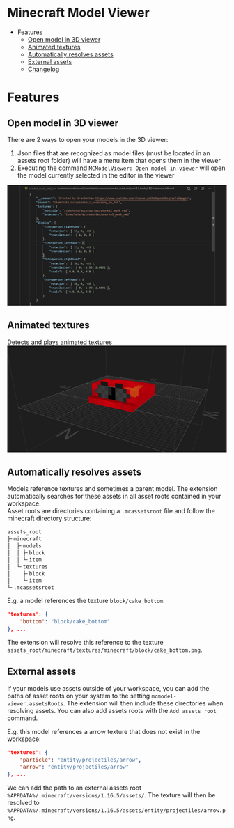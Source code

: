 # Minecraft Model Viewer

- Features
    - [Open model in 3D viewer](#Open-model-in-3D-viewer)
    - [Animated textures](#Animated-textures)
    - [Automatically resolves assets](#Automatically-resolves-assets)
    - [External assets](#External-assets)
    - [Changelog](https://github.com/Oran9eUtan/vscode-mcmodel-viewer/blob/main/CHANGELOG.md)

# Features
## Open model in 3D viewer
There are 2 ways to open your models in the 3D viewer:
1. Json files that are recognized as model files (must be located in an assets root folder) will have a menu item that opens them in the viewer
2. Executing the command `MCModelViewer: Open model in viewer` will open the model currently selected in the editor in the viewer

![](https://raw.githubusercontent.com/OrangeUtan/vscode-mcmodel-viewer/main/images/demos/open_in_viewer.gif)

## Animated textures
Detects and plays animated textures
![](https://raw.githubusercontent.com/OrangeUtan/vscode-mcmodel-viewer/main/images/demos/animated_texture.gif)

## Automatically resolves assets
Models reference textures and sometimes a parent model. The extension automatically searches for these assets in all asset roots contained in your workspace. <br>
Asset roots are directories containing a `.mcassetsroot` file and follow the minecraft directory structure:
```
assets_root
├╴minecraft
│  ├╴models
│  │ ├╴block
│  │ └╴item
│  └╴textures
│    ├╴block
│    └╴item
└╴.mcassetsroot
```
E.g. a model references the texture `block/cake_bottom`:
```json
"textures": {
    "bottom": "block/cake_bottom"
}, ...
```
 The extension will resolve this reference to the texture `assets_root/minecraft/textures/minecraft/block/cake_bottom.png`.
## External assets
If your models use assets outside of your workspace, you can add the paths of asset roots on your system to the setting `mcmodel-viewer.assetsRoots`. The extension will then include these directories when resolving assets. You can also add assets roots with the `Add assets root` command.<br>

E.g. this model references a arrow texture that does not exist in the workspace:
```json
"textures": {
    "particle": "entity/projectiles/arrow",
    "arrow": "entity/projectiles/arrow"
}, ...
```
We can add the path to an external assets root `%APPDATA%/.minecraft/versions/1.16.5/assets/`. The texture will then be resolved to `%APPDATA%/.minecraft/versions/1.16.5/assets/entity/projectiles/arrow.png`.